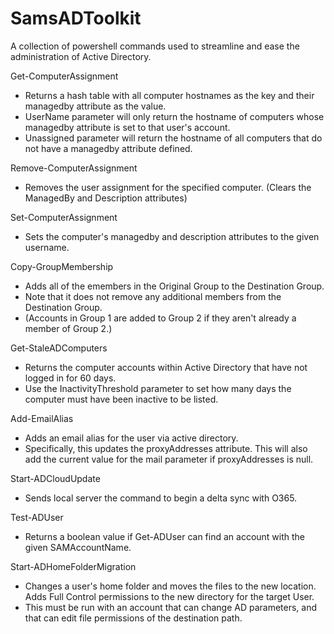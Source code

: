 # SamsADToolkit
A collection of powershell commands used to streamline and ease the administration of Active Directory.

Get-ComputerAssignment
* Returns a hash table with all computer hostnames as the key and their managedby attribute as the value.
* UserName parameter will only return the hostname of computers whose managedby attribute is set to that user's account.
* Unassigned parameter will return the hostname of all computers that do not have a managedby attribute defined.

Remove-ComputerAssignment
* Removes the user assignment for the specified computer. (Clears the ManagedBy and Description attributes)

Set-ComputerAssignment
* Sets the computer's managedby and description attributes to the given username.

Copy-GroupMembership
* Adds all of the emembers in the Original Group to the Destination Group.
* Note that it does not remove any additional members from the Destination Group.
* (Accounts in Group 1 are added to Group 2 if they aren't already a member of Group 2.) 

Get-StaleADComputers
* Returns the computer accounts within Active Directory that have not logged in for 60 days.
* Use the InactivityThreshold parameter to set how many days the computer must have been inactive to be listed.

Add-EmailAlias
* Adds an email alias for the user via active directory.
* Specifically, this updates the proxyAddresses attribute. This will also add the current value for the mail parameter if proxyAddresses is null.

Start-ADCloudUpdate
* Sends local server the command to begin a delta sync with O365.

Test-ADUser
* Returns a boolean value if Get-ADUser can find an account with the given SAMAccountName.

Start-ADHomeFolderMigration
* Changes a user's home folder and moves the files to the new location. Adds Full Control permissions to the new directory for the target User.
* This must be run with an account that can change AD parameters, and that can edit file permissions of the destination path.
